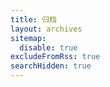 ```yaml
---
title: 归档
layout: archives
sitemap:
  disable: true
excludeFromRss: true
searchHidden: true
---
```


